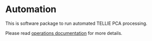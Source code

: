 # Automation

This is software package to run automated TELLIE PCA processing.

Please read [operations documentation](Doc/operations/report.pdf) for more details.
